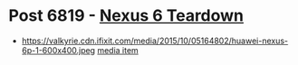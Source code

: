 # Post 6819 - [Nexus 6 Teardown](https://www.ifixit.com/News/6819/nexus-6-teardown)

- https://valkyrie.cdn.ifixit.com/media/2015/10/05164802/huawei-nexus-6p-1-600x400.jpeg [media item](media-27842.md)